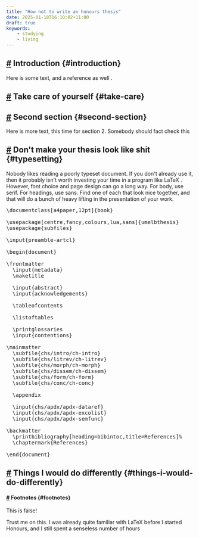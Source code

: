 ```yaml
---
title: "How not to write an honours thesis"
date: 2025-01-18T16:10:02+11:00
draft: true
keywords:
    - studying
    - living
---
```


## <a href="#introduction">#</a> Introduction {#introduction}

Here is some text, and a reference as well <span class="footnote" id="footnote-1-back"><a href="#footnote-1"></a></span>.

## <a href="#take-care">#</a> Take care of yourself {#take-care}



## <a href="#second-section">#</a> Second section {#second-section}

Here is more text, this time for section 2. Somebody should fact check this <span class="footnote" id="fact-check-back"><a href="#fact-check"></a></span>

## <a href="#typesetting">#</a> Don't make your thesis look like shit {#typesetting}

Nobody likes reading a poorly typeset document. If you don't already use it, then it probably isn't worth investing your time in a program like LaTeX <span class="footnote" id="latex-back"><a href="#latex"></a></span>. However, font choice and page design can go a long way. For body, use serif. For headings, use sans. Find one of each that look nice together, and that will do a bunch of heavy lifting in the presentation of your work.

<pre>
\documentclass[a4paper,12pt]{book}

\usepackage[centre,fancy,colours,lua,sans]{umelbthesis}
\usepackage{subfiles}

\input{preamble-artcl}

\begin{document}

\frontmatter
  \input{metadata}
  \maketitle

  \input{abstract}
  \input{acknowledgements}

  \tableofcontents

  \listoftables

  \printglossaries
  \input{contentions}

\mainmatter
  \subfile{chs/intro/ch-intro}  
  \subfile{chs/litrev/ch-litrev}
  \subfile{chs/morph/ch-morph}
  \subfile{chs/dissem/ch-dissem}
  \subfile{chs/form/ch-form}
  \subfile{chs/conc/ch-conc}

  \appendix
  
  \input{chs/apdx/apdx-dataref}
  \input{chs/apdx/apdx-excolist}
  \input{chs/apdx/apdx-semfunc}

\backmatter
  \printbibliography[heading=bibintoc,title=References]%
  \chaptermark{References}

\end{document}
</pre>

## <a href="#things-i-would-do-differently">#</a> Things I would do differently {#things-i-would-do-differently}

#### <a href="#footnotes">#</a> Footnotes {#footnotes}

<span class="footnote-back" id="footnote-1"><a href="#footnote-1-back"></a></span>

<span class="footnote-back" id="fact-check"><a href="#fact-check-back"></a></span> This is false!

<span class="footnote-back" id="latex"><a href="latex-back"></a></span> Trust me on this. I was already quite familiar with LaTeX before I started Honours, and I still spent a senseless number of hours 
